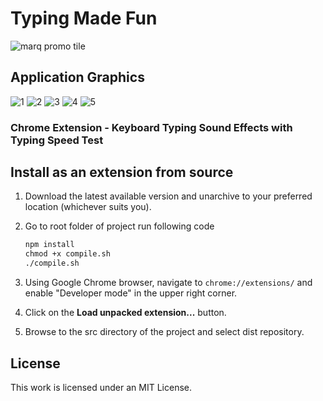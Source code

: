 # Typing Made Fun

![marq promo tile](https://github.com/user-attachments/assets/ae30d04b-eaa6-422d-9320-4b876451665a)

## Application Graphics

![1](https://github.com/user-attachments/assets/af543986-eb2b-48f1-bfa8-c58d7b65312b)
![2](https://github.com/user-attachments/assets/74a0ee62-667e-40a3-9295-01d33e1f38fc)
![3](https://github.com/user-attachments/assets/e57c03ba-118d-4b28-8090-5f20175fc5b3)
![4](https://github.com/user-attachments/assets/a141f926-7f08-4634-920f-8a6283e67ce8)
![5](https://github.com/user-attachments/assets/9a281d58-a138-443f-a3c2-f9f2cacbc356)


### Chrome Extension - Keyboard Typing Sound Effects with Typing Speed Test


## Install as an extension from source

1. Download the latest available version and unarchive to your preferred location (whichever suits you).
2. Go to root folder of project run following code

    ```cmd
    npm install
    chmod +x compile.sh
    ./compile.sh
    ```

3. Using Google Chrome browser, navigate to ```chrome://extensions/``` and enable "Developer mode" in the upper right corner.
4. Click on the **Load unpacked extension...** button.
5. Browse to the src directory of the project and select dist repository.

## License

This work is licensed under an MIT License.
